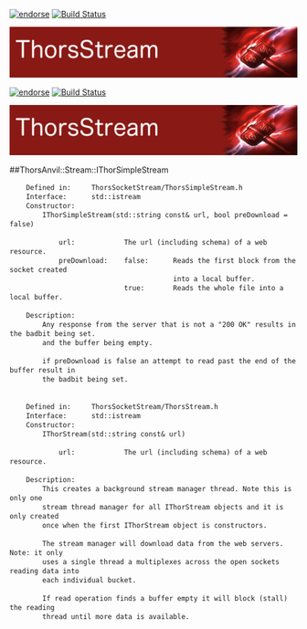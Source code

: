 [![endorse](http://api.coderwall.com/lokiastari/endorsecount.png)](http://coderwall.com/lokiastari)
[![Build Status](https://travis-ci.org/Loki-Astari/ThorsStream.svg?branch=master)](https://travis-ci.org/Loki-Astari/ThorsStream)

![ThorStream](img/stream.jpg)


[![endorse](http://api.coderwall.com/lokiastari/endorsecount.png)](http://coderwall.com/lokiastari)
[![Build Status](https://travis-ci.org/Loki-Astari/ThorsStream.svg?branch=master)](https://travis-ci.org/Loki-Astari/ThorsStream)

![ThorStream](img/stream.jpg)


##ThorsAnvil::Stream::IThorSimpleStream

````
    Defined in:     ThorsSocketStream/ThorsSimpleStream.h
    Interface:      std::istream
    Constructor:
        IThorSimpleStream(std::string const& url, bool preDownload = false)

            url:            The url (including schema) of a web resource.
            preDownload:    false:      Reads the first block from the socket created
                                        into a local buffer.
                            true:       Reads the whole file into a local buffer.

    Description:
        Any response from the server that is not a "200 OK" results in the badbit being set.
        and the buffer being empty.

        if preDownload is false an attempt to read past the end of the buffer result in
        the badbit being set.


    Defined in:     ThorsSocketStream/ThorsStream.h
    Interface:      std::istream
    Constructor:
        IThorStream(std::string const& url)

            url:            The url (including schema) of a web resource.

    Description:
        This creates a background stream manager thread. Note this is only one
        stream thread manager for all IThorStream objects and it is only created
        once when the first IThorStream object is constructors.

        The stream manager will download data from the web servers. Note: it only
        uses a single thread a multiplexes across the open sockets reading data into
        each individual bucket.

        If read operation finds a buffer empty it will block (stall) the reading
        thread until more data is available.
````





